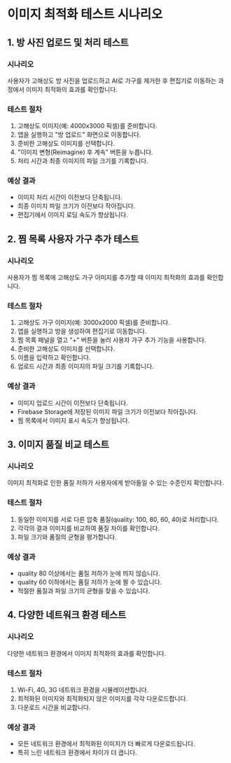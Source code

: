 # 이미지 최적화 테스트 시나리오

## 1. 방 사진 업로드 및 처리 테스트

### 시나리오
사용자가 고해상도 방 사진을 업로드하고 AI로 가구를 제거한 후 편집기로 이동하는 과정에서 이미지 최적화의 효과를 확인합니다.

### 테스트 절차
1. 고해상도 이미지(예: 4000x3000 픽셀)를 준비합니다.
2. 앱을 실행하고 "방 업로드" 화면으로 이동합니다.
3. 준비한 고해상도 이미지를 선택합니다.
4. "이미지 변형(Reimagine) 후 계속" 버튼을 누릅니다.
5. 처리 시간과 최종 이미지의 파일 크기를 기록합니다.

### 예상 결과
- 이미지 처리 시간이 이전보다 단축됩니다.
- 최종 이미지 파일 크기가 이전보다 작아집니다.
- 편집기에서 이미지 로딩 속도가 향상됩니다.

## 2. 찜 목록 사용자 가구 추가 테스트

### 시나리오
사용자가 찜 목록에 고해상도 가구 이미지를 추가할 때 이미지 최적화의 효과를 확인합니다.

### 테스트 절차
1. 고해상도 가구 이미지(예: 3000x2000 픽셀)를 준비합니다.
2. 앱을 실행하고 방을 생성하여 편집기로 이동합니다.
3. 찜 목록 패널을 열고 "+" 버튼을 눌러 사용자 가구 추가 기능을 사용합니다.
4. 준비한 고해상도 이미지를 선택합니다.
5. 이름을 입력하고 확인합니다.
6. 업로드 시간과 최종 이미지의 파일 크기를 기록합니다.

### 예상 결과
- 이미지 업로드 시간이 이전보다 단축됩니다.
- Firebase Storage에 저장된 이미지 파일 크기가 이전보다 작아집니다.
- 찜 목록에서 이미지 표시 속도가 향상됩니다.

## 3. 이미지 품질 비교 테스트

### 시나리오
이미지 최적화로 인한 품질 저하가 사용자에게 받아들일 수 있는 수준인지 확인합니다.

### 테스트 절차
1. 동일한 이미지를 서로 다른 압축 품질(quality: 100, 80, 60, 40)로 처리합니다.
2. 각각의 결과 이미지를 비교하여 품질 차이를 확인합니다.
3. 파일 크기와 품질의 균형을 평가합니다.

### 예상 결과
- quality 80 이상에서는 품질 저하가 눈에 띄지 않습니다.
- quality 60 이하에서는 품질 저하가 눈에 띌 수 있습니다.
- 적절한 품질과 파일 크기의 균형을 찾을 수 있습니다.

## 4. 다양한 네트워크 환경 테스트

### 시나리오
다양한 네트워크 환경에서 이미지 최적화의 효과를 확인합니다.

### 테스트 절차
1. Wi-Fi, 4G, 3G 네트워크 환경을 시뮬레이션합니다.
2. 최적화된 이미지와 최적화되지 않은 이미지를 각각 다운로드합니다.
3. 다운로드 시간을 비교합니다.

### 예상 결과
- 모든 네트워크 환경에서 최적화된 이미지가 더 빠르게 다운로드됩니다.
- 특히 느린 네트워크 환경에서 차이가 더 큽니다.